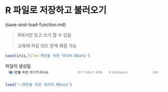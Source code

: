 # R 파일로 저장하고 불러오기
(save-and-load-function.md)

> R에서만 읽고 쓰기 할 수 있음

> 교육때 파일 리드 문제 해결 가능

```r
save(iris,file='R만을 위한 데이터.RData')
```
파일이 생성됨</br>
![](assets/markdown-img-paste-2017080113444709.png)

```r
load("~/R만을 위한 데이터.RData")
```
